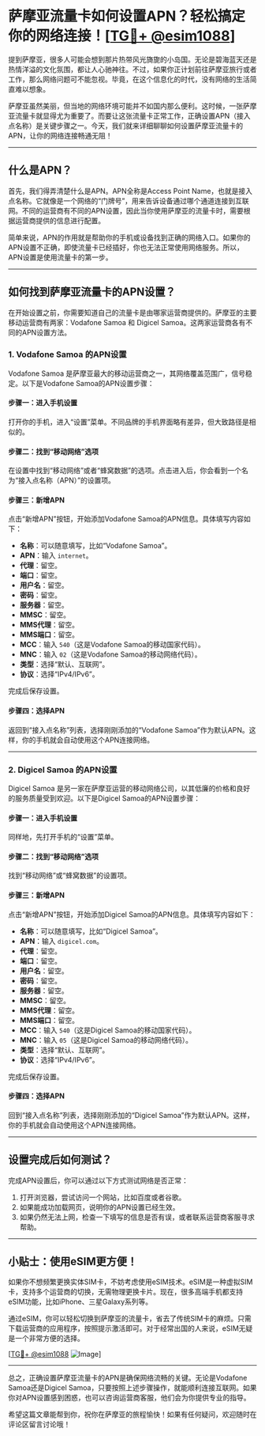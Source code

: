 # 萨摩亚流量卡如何设置APN？轻松搞定你的网络连接！[[TG💪+ @esim1088](https://t.me/s/esim1088)]

提到萨摩亚，很多人可能会想到那片热带风光旖旎的小岛国。无论是碧海蓝天还是热情洋溢的文化氛围，都让人心驰神往。不过，如果你正计划前往萨摩亚旅行或者工作，那么网络问题可不能忽视。毕竟，在这个信息化的时代，没有网络的生活简直难以想象。

萨摩亚虽然美丽，但当地的网络环境可能并不如国内那么便利。这时候，一张萨摩亚流量卡就显得尤为重要了。而要让这张流量卡正常工作，正确设置APN（接入点名称）是关键步骤之一。今天，我们就来详细聊聊如何设置萨摩亚流量卡的APN，让你的网络连接畅通无阻！

---

## 什么是APN？

首先，我们得弄清楚什么是APN。APN全称是Access Point Name，也就是接入点名称。它就像是一个网络的“门牌号”，用来告诉设备通过哪个通道连接到互联网。不同的运营商有不同的APN设置，因此当你使用萨摩亚的流量卡时，需要根据运营商提供的信息进行配置。

简单来说，APN的作用就是帮助你的手机或设备找到正确的网络入口。如果你的APN设置不正确，即使流量卡已经插好，你也无法正常使用网络服务。所以，APN设置是使用流量卡的第一步。

---

## 如何找到萨摩亚流量卡的APN设置？

在开始设置之前，你需要知道自己的流量卡是由哪家运营商提供的。萨摩亚的主要移动运营商有两家：Vodafone Samoa 和 Digicel Samoa。这两家运营商各有不同的APN设置方法。

### 1. Vodafone Samoa 的APN设置

Vodafone Samoa 是萨摩亚最大的移动运营商之一，其网络覆盖范围广，信号稳定。以下是Vodafone Samoa的APN设置步骤：

#### 步骤一：进入手机设置
打开你的手机，进入“设置”菜单。不同品牌的手机界面略有差异，但大致路径是相似的。

#### 步骤二：找到“移动网络”选项
在设置中找到“移动网络”或者“蜂窝数据”的选项。点击进入后，你会看到一个名为“接入点名称（APN）”的设置项。

#### 步骤三：新增APN
点击“新增APN”按钮，开始添加Vodafone Samoa的APN信息。具体填写内容如下：
- **名称**：可以随意填写，比如“Vodafone Samoa”。
- **APN**：输入 `internet`。
- **代理**：留空。
- **端口**：留空。
- **用户名**：留空。
- **密码**：留空。
- **服务器**：留空。
- **MMSC**：留空。
- **MMS代理**：留空。
- **MMS端口**：留空。
- **MCC**：输入 `540`（这是Vodafone Samoa的移动国家代码）。
- **MNC**：输入 `02`（这是Vodafone Samoa的移动网络代码）。
- **类型**：选择“默认、互联网”。
- **协议**：选择“IPv4/IPv6”。

完成后保存设置。

#### 步骤四：选择APN
返回到“接入点名称”列表，选择刚刚添加的“Vodafone Samoa”作为默认APN。这样，你的手机就会自动使用这个APN连接网络。

---

### 2. Digicel Samoa 的APN设置

Digicel Samoa 是另一家在萨摩亚运营的移动网络公司，以其低廉的价格和良好的服务质量受到欢迎。以下是Digicel Samoa的APN设置步骤：

#### 步骤一：进入手机设置
同样地，先打开手机的“设置”菜单。

#### 步骤二：找到“移动网络”选项
找到“移动网络”或“蜂窝数据”的设置项。

#### 步骤三：新增APN
点击“新增APN”按钮，开始添加Digicel Samoa的APN信息。具体填写内容如下：
- **名称**：可以随意填写，比如“Digicel Samoa”。
- **APN**：输入 `digicel.com`。
- **代理**：留空。
- **端口**：留空。
- **用户名**：留空。
- **密码**：留空。
- **服务器**：留空。
- **MMSC**：留空。
- **MMS代理**：留空。
- **MMS端口**：留空。
- **MCC**：输入 `540`（这是Digicel Samoa的移动国家代码）。
- **MNC**：输入 `05`（这是Digicel Samoa的移动网络代码）。
- **类型**：选择“默认、互联网”。
- **协议**：选择“IPv4/IPv6”。

完成后保存设置。

#### 步骤四：选择APN
回到“接入点名称”列表，选择刚刚添加的“Digicel Samoa”作为默认APN。这样，你的手机就会自动使用这个APN连接网络。

---

## 设置完成后如何测试？

完成APN设置后，你可以通过以下方式测试网络是否正常：

1. 打开浏览器，尝试访问一个网站，比如百度或者谷歌。
2. 如果能成功加载网页，说明你的APN设置已经生效。
3. 如果仍然无法上网，检查一下填写的信息是否有误，或者联系运营商客服寻求帮助。

---

## 小贴士：使用eSIM更方便！

如果你不想频繁更换实体SIM卡，不妨考虑使用eSIM技术。eSIM是一种虚拟SIM卡，支持多个运营商的切换，无需物理更换卡片。现在，很多高端手机都支持eSIM功能，比如iPhone、三星Galaxy系列等。

通过eSIM，你可以轻松切换到萨摩亚的流量卡，省去了传统SIM卡的麻烦。只需下载运营商的应用程序，按照提示激活即可。对于经常出国的人来说，eSIM无疑是一个非常方便的选择。

[[TG💪+ @esim1088](https://t.me/s/esim1088) ![Image](https://i.postimg.cc/4NQfJmqS/Snipaste-2025-05-13-00-14-12.png)]

---

总之，正确设置萨摩亚流量卡的APN是确保网络流畅的关键。无论是Vodafone Samoa还是Digicel Samoa，只要按照上述步骤操作，就能顺利连接互联网。如果你对APN设置感到困惑，也可以咨询运营商客服，他们会为你提供专业的指导。

希望这篇文章能帮到你，祝你在萨摩亚的旅程愉快！如果有任何疑问，欢迎随时在评论区留言讨论哦！